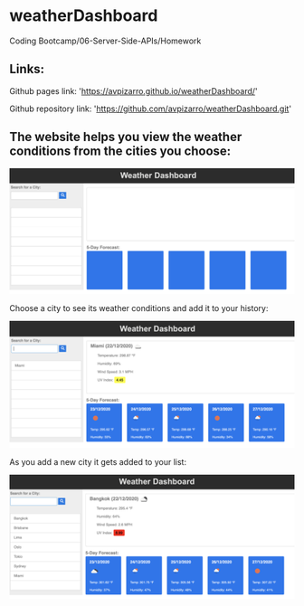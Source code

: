 # weatherDashboard
Coding Bootcamp/06-Server-Side-APIs/Homework

## Links:

Github pages link: 'https://avpizarro.github.io/weatherDashboard/'

Github repository link: 'https://github.com/avpizarro/weatherDashboard.git'


## The website helps you view the weather conditions from the cities you choose:

![start](Assets/start.png)


Choose a city to see its weather conditions and add it to your history:

![city](Assets/city.png)

As you add a new city it gets added to your list:

![cities](Assets/cities.png)

